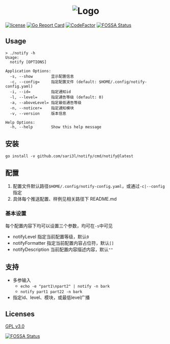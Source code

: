 <h1 align="center"><img src="https://raw.githubusercontent.com/sari3l/notify/main/static/logo.png" alt="Logo"/></h1>

[![license](https://img.shields.io/github/license/sari3l/notify?style=flat-square)](https://github.com/sari3l/notify/LIENCES)
[![Go Report Card](https://goreportcard.com/badge/github.com/sari3l/notify)](https://goreportcard.com/report/github.com/sari3l/notify)
[![CodeFactor](https://www.codefactor.io/repository/github/sari3l/notify/badge)](https://www.codefactor.io/repository/github/sari3l/notify)
[![FOSSA Status](https://app.fossa.com/api/projects/git%2Bgithub.com%2Fsari3l%2Fnotify.svg?type=shield)](https://app.fossa.com/projects/git%2Bgithub.com%2Fsari3l%2Fnotify?ref=badge_shield)

## Usage

```shell
> ./notify -h       
Usage:
  notify [OPTIONS]

Application Options:
  -s, --show        显示配置信息
  -c, --config=     指定配置文件 (default: $HOME/.config/notify-config.yaml)
  -i, --id=         指定通知id
  -l, --level=      指定通告等级 (default: 0)
  -a, --aboveLevel= 指定最低通告等级
  -n, --noticer=    指定通知模块
  -v, --version     版本信息

Help Options:
  -h, --help        Show this help message
```

## 安装

```shell
go install -v github.com/sari3l/notify/cmd/notify@latest
```

## 配置

1. 配置文件默认路径`$HOME/.config/notify-config.yaml`，或通过`-c|--config`指定
2. 具体每个推送配置、样例见相关路径下 README.md

### 基本设置

每个配置内容下均可以设置三个参数，均可在`-s`中可见

- notifyLevel 指定当前配置等级，默认`0`
- notifyFormatter 指定当前配置内容占位符，默认`[]`
- notifyDescription 当前配置内容描述内容，默认`""`

## 支持

- 多参输入
  - `echo -e "part1\npart2" | notify -n bark`
  - `notify part1 part22 -n bark`
- 指定id、level、模块，或最低level广播

## Licenses

[GPL v3.0](https://github.com/sari3l/nofity/blob/main/LICENSE)

[![FOSSA Status](https://app.fossa.com/api/projects/git%2Bgithub.com%2Fsari3l%2Fnotify.svg?type=large)](https://app.fossa.com/projects/git%2Bgithub.com%2Fsari3l%2Fnotify?ref=badge_large)